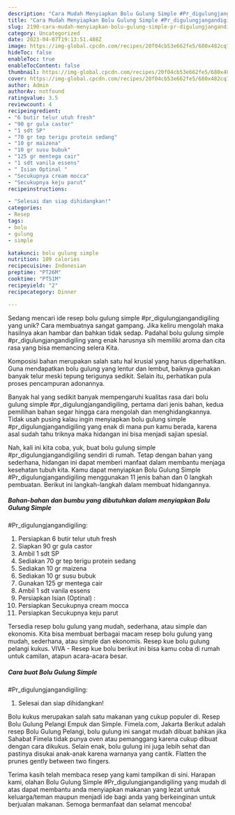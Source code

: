 ```yaml
---
description: "Cara Mudah Menyiapkan Bolu Gulung Simple #Pr_digulungjangandigiling yang Mantap"
title: "Cara Mudah Menyiapkan Bolu Gulung Simple #Pr_digulungjangandigiling yang Mantap"
slug: 2190-cara-mudah-menyiapkan-bolu-gulung-simple-pr-digulungjangandigiling-yang-mantap
category: Uncategorized
date: 2023-04-07T19:13:51.488Z
image: https://img-global.cpcdn.com/recipes/20f04cb53e662fe5/680x482cq70/bolu-gulung-simple-pr_digulungjangandigiling-foto-resep-utama.jpg
hideToc: false
enableToc: true
enableTocContent: false
thumbnail: https://img-global.cpcdn.com/recipes/20f04cb53e662fe5/680x482cq70/bolu-gulung-simple-pr_digulungjangandigiling-foto-resep-utama.jpg
cover: https://img-global.cpcdn.com/recipes/20f04cb53e662fe5/680x482cq70/bolu-gulung-simple-pr_digulungjangandigiling-foto-resep-utama.jpg
author: Admin
authorAv: notfound
ratingvalue: 3.5
reviewcount: 4
recipeingredient:
- "6 butir telur utuh fresh"
- "90 gr gula castor"
- "1 sdt SP"
- "70 gr tep terigu protein sedang"
- "10 gr maizena"
- "10 gr susu bubuk"
- "125 gr mentega cair"
- "1 sdt vanila essens"
- " Isian Optinal "
- "Secukupnya cream mocca"
- "Secukupnya keju parut"
recipeinstructions:

- "Selesai dan siap dihidangkan!"
categories:
- Resep
tags:
- bolu
- gulung
- simple

katakunci: bolu gulung simple 
nutrition: 109 calories
recipecuisine: Indonesian
preptime: "PT26M"
cooktime: "PT51M"
recipeyield: "2"
recipecategory: Dinner

---
```





Sedang mencari ide resep bolu gulung simple
#pr_digulungjangandigiling yang unik? Cara membuatnya sangat gampang. Jika keliru mengolah maka hasilnya akan hambar dan bahkan tidak sedap. Padahal bolu gulung simple
#pr_digulungjangandigiling yang enak harusnya sih memiliki aroma dan cita rasa yang bisa memancing selera Kita.





Komposisi bahan merupakan salah satu hal krusial yang harus diperhatikan. Guna mendapatkan bolu gulung yang lentur dan lembut, baiknya gunakan banyak telur meski tepung terigunya sedikit. Selain itu, perhatikan pula proses pencampuran adonannya.

Banyak hal yang sedikit banyak mempengaruhi kualitas rasa dari bolu gulung simple
#pr_digulungjangandigiling, pertama dari jenis bahan, kedua pemilihan bahan segar hingga cara mengolah dan menghidangkannya. Tidak usah pusing kalau ingin menyiapkan bolu gulung simple
#pr_digulungjangandigiling yang enak di mana pun kamu berada, karena asal sudah tahu triknya maka hidangan ini bisa menjadi sajian spesial.






Nah, kali ini kita coba, yuk, buat bolu gulung simple
#pr_digulungjangandigiling sendiri di rumah. Tetap dengan bahan yang sederhana, hidangan ini dapat memberi manfaat dalam membantu menjaga kesehatan tubuh kita. Kamu dapat menyiapkan Bolu Gulung Simple
#Pr_digulungjangandigiling menggunakan 11 jenis bahan dan 0 langkah pembuatan. Berikut ini langkah-langkah dalam membuat hidangannya.

<!--inarticleads1-->

##### Bahan-bahan dan bumbu yang dibutuhkan dalam menyiapkan Bolu Gulung Simple
#Pr_digulungjangandigiling:

1. Persiapkan 6 butir telur utuh fresh
1. Siapkan 90 gr gula castor
1. Ambil 1 sdt SP
1. Sediakan 70 gr tep terigu protein sedang
1. Sediakan 10 gr maizena
1. Sediakan 10 gr susu bubuk
1. Gunakan 125 gr mentega cair
1. Ambil 1 sdt vanila essens
1. Persiapkan  Isian (Optinal) :
1. Persiapkan Secukupnya cream mocca
1. Persiapkan Secukupnya keju parut


Tersedia resep bolu gulung yang mudah, sederhana, atau simple dan ekonomis. Kita bisa membuat berbagai macam resep bolu gulung yang mudah, sederhana, atau simple dan ekonomis. Resep kue bolu gulung pelangi kukus. VIVA - Resep kue bolu berikut ini bisa kamu coba di rumah untuk camilan, atapun acara-acara besar. 

<!--inarticleads2-->

##### Cara buat Bolu Gulung Simple
#Pr_digulungjangandigiling:


1. Selesai dan siap dihidangkan!

Bolu kukus merupakan salah satu makanan yang cukup populer di. Resep Bolu Gulung Pelangi Empuk dan Simple. Fimela.com, Jakarta Berikut adalah resep Bolu Gulung Pelangi, bolu gulung ini sangat mudah dibuat bahkan jika Sahabat Fimela tidak punya oven atau pemanggang karena cukup dibuat dengan cara dikukus. Selain enak, bolu gulung ini juga lebih sehat dan pastinya disukai anak-anak karena warnanya yang cantik. Flatten the prunes gently between two fingers. 

Terima kasih telah membaca resep yang kami tampilkan di sini. Harapan kami, olahan Bolu Gulung Simple
#Pr_digulungjangandigiling yang mudah di atas dapat membantu anda menyiapkan makanan yang lezat untuk keluarga/teman maupun menjadi ide bagi anda yang berkeinginan untuk berjualan makanan. Semoga bermanfaat dan selamat mencoba!
